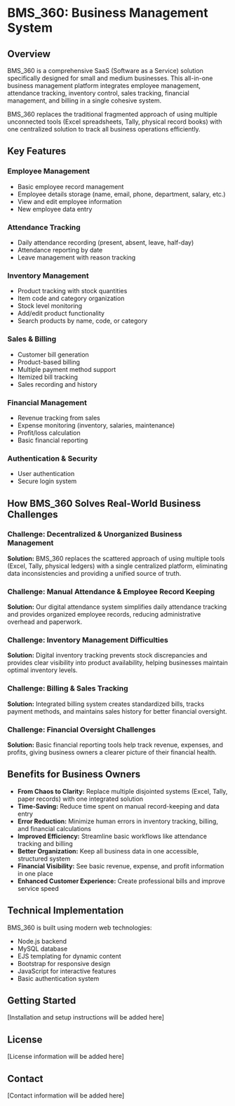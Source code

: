 # BMS_360: Business Management System

## Overview

BMS_360 is a comprehensive SaaS (Software as a Service) solution specifically designed for small and medium businesses. This all-in-one business management platform integrates employee management, attendance tracking, inventory control, sales tracking, financial management, and billing in a single cohesive system.

BMS_360 replaces the traditional fragmented approach of using multiple unconnected tools (Excel spreadsheets, Tally, physical record books) with one centralized solution to track all business operations efficiently.

## Key Features

### Employee Management
- Basic employee record management
- Employee details storage (name, email, phone, department, salary, etc.)
- View and edit employee information 
- New employee data entry

### Attendance Tracking
- Daily attendance recording (present, absent, leave, half-day)
- Attendance reporting by date
- Leave management with reason tracking

### Inventory Management
- Product tracking with stock quantities
- Item code and category organization
- Stock level monitoring
- Add/edit product functionality
- Search products by name, code, or category

### Sales & Billing
- Customer bill generation
- Product-based billing
- Multiple payment method support
- Itemized bill tracking
- Sales recording and history

### Financial Management
- Revenue tracking from sales
- Expense monitoring (inventory, salaries, maintenance)
- Profit/loss calculation
- Basic financial reporting

### Authentication & Security
- User authentication
- Secure login system

## How BMS_360 Solves Real-World Business Challenges

### Challenge: Decentralized & Unorganized Business Management
**Solution:** BMS_360 replaces the scattered approach of using multiple tools (Excel, Tally, physical ledgers) with a single centralized platform, eliminating data inconsistencies and providing a unified source of truth.

### Challenge: Manual Attendance & Employee Record Keeping
**Solution:** Our digital attendance system simplifies daily attendance tracking and provides organized employee records, reducing administrative overhead and paperwork.

### Challenge: Inventory Management Difficulties
**Solution:** Digital inventory tracking prevents stock discrepancies and provides clear visibility into product availability, helping businesses maintain optimal inventory levels.

### Challenge: Billing & Sales Tracking
**Solution:** Integrated billing system creates standardized bills, tracks payment methods, and maintains sales history for better financial oversight.

### Challenge: Financial Oversight Challenges
**Solution:** Basic financial reporting tools help track revenue, expenses, and profits, giving business owners a clearer picture of their financial health.

## Benefits for Business Owners

- **From Chaos to Clarity:** Replace multiple disjointed systems (Excel, Tally, paper records) with one integrated solution
- **Time-Saving:** Reduce time spent on manual record-keeping and data entry
- **Error Reduction:** Minimize human errors in inventory tracking, billing, and financial calculations
- **Improved Efficiency:** Streamline basic workflows like attendance tracking and billing
- **Better Organization:** Keep all business data in one accessible, structured system
- **Financial Visibility:** See basic revenue, expense, and profit information in one place
- **Enhanced Customer Experience:** Create professional bills and improve service speed

## Technical Implementation

BMS_360 is built using modern web technologies:
- Node.js backend
- MySQL database
- EJS templating for dynamic content
- Bootstrap for responsive design
- JavaScript for interactive features
- Basic authentication system

## Getting Started

[Installation and setup instructions will be added here]

## License

[License information will be added here]

## Contact

[Contact information will be added here]